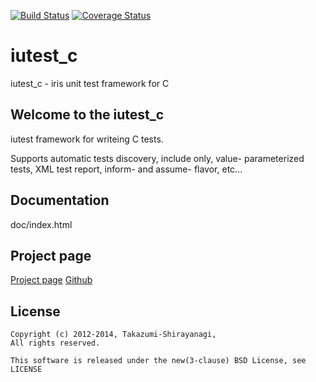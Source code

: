 [![Build Status](https://travis-ci.org/srz-zumix/iutest_c.png?branch=master)](https://travis-ci.org/srz-zumix/iutest_c)
[![Coverage Status](https://coveralls.io/repos/srz-zumix/iutest_c/badge.png)](https://coveralls.io/r/srz-zumix/iutest_c)

iutest_c
==========
iutest_c - iris unit test framework for C

Welcome to the iutest_c
--------------------------------------------------
iutest  framework for writeing C tests.

Supports automatic tests discovery, include only, value- parameterized tests,
XML test report, inform- and assume- flavor, etc...

Documentation
--------------------------------------------------

doc/index.html


Project page
--------------------------------------------------

[Project page](http://iutest.sourceforge.jp/) 
[Github](https://github.com/srz-zumix/iutest_c) 

License
--------------------------------------------------

    Copyright (c) 2012-2014, Takazumi-Shirayanagi,
    All rights reserved.

    This software is released under the new(3-clause) BSD License, see LICENSE


